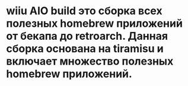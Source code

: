 # wiiu AIO build это сборка всех полезных homebrew приложений от бекапа до retroarch. Данная сборка основана на tiramisu и включает множество полезных homebrew приложений.
